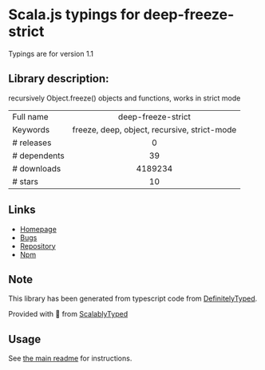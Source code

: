 
# Scala.js typings for deep-freeze-strict

Typings are for version 1.1

## Library description:
recursively Object.freeze() objects and functions, works in strict mode

|                    |                 |
| ------------------ | :-------------: |
| Full name          | deep-freeze-strict |
| Keywords           | freeze, deep, object, recursive, strict-mode |
| # releases         | 0 |
| # dependents       | 39 |
| # downloads        | 4189234 |
| # stars            | 10 |

## Links
- [Homepage](https://github.com/jsdf/deep-freeze)
- [Bugs](https://github.com/jsdf/deep-freeze/issues)
- [Repository](https://github.com/jsdf/deep-freeze)
- [Npm](https://www.npmjs.com/package/deep-freeze-strict)
    


## Note
This library has been generated from typescript code from [DefinitelyTyped](https://definitelytyped.org).

Provided with :purple_heart: from [ScalablyTyped](https://github.com/oyvindberg/ScalablyTyped)

## Usage
See [the main readme](../../readme.md) for instructions.


